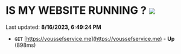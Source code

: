 # IS MY WEBSITE RUNNING ? [![](https://img.shields.io/static/v1?label=Sponsor&message=%E2%9D%A4&logo=GitHub&color=%23fe8e86)](https://github.com/sponsors/<username>)

Last updated: **8/16/2023, 6:49:24 PM**

- `GET` [https://youssefservice.me](https://youssefservice.me) - **Up** (898ms)
